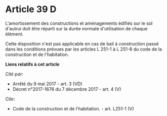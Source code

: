 # Article 39 D

L'amortissement des constructions et aménagements édifiés sur le sol d'autrui doit être réparti sur la durée normale
d'utilisation de chaque élément. 

Cette disposition n'est pas applicable en cas de bail à construction passé dans les conditions prévues par les articles L
251-1 à L 251-8 du code de la construction et de l'habitation.

**Liens relatifs à cet article**

_Cité par_:

  - Arrêté du 9 mai 2017 - art. 3 (VD)
  - Décret n°2017-1676 du 7 décembre 2017 - art. 4 (V)

_Cite_:

  - Code de la construction et de l'habitation. - art. L251-1 (V)

